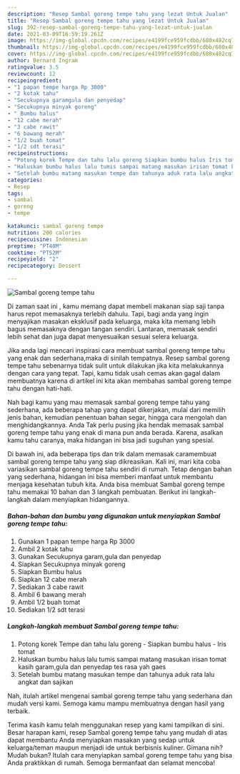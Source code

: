 ```yaml
---
description: "Resep Sambal goreng tempe tahu yang lezat Untuk Jualan"
title: "Resep Sambal goreng tempe tahu yang lezat Untuk Jualan"
slug: 392-resep-sambal-goreng-tempe-tahu-yang-lezat-untuk-jualan
date: 2021-03-09T16:59:19.261Z
image: https://img-global.cpcdn.com/recipes/e4199fce959fcdbb/680x482cq70/sambal-goreng-tempe-tahu-foto-resep-utama.jpg
thumbnail: https://img-global.cpcdn.com/recipes/e4199fce959fcdbb/680x482cq70/sambal-goreng-tempe-tahu-foto-resep-utama.jpg
cover: https://img-global.cpcdn.com/recipes/e4199fce959fcdbb/680x482cq70/sambal-goreng-tempe-tahu-foto-resep-utama.jpg
author: Bernard Ingram
ratingvalue: 3.5
reviewcount: 12
recipeingredient:
- "1 papan tempe harga Rp 3000"
- "2 kotak tahu"
- "Secukupnya garamgula dan penyedap"
- "Secukupnya minyak goreng"
- " Bumbu halus"
- "12 cabe merah"
- "3 cabe rawit"
- "6 bawang merah"
- "1/2 buah tomat"
- "1/2 sdt terasi"
recipeinstructions:
- "Potong korek Tempe dan tahu lalu goreng Siapkan bumbu halus Iris tomat"
- "Haluskan bumbu halus lalu tumis sampai matang masukan irisan tomat kasih garam,gula dan penyedap tes rasa yah gaes"
- "Setelah bumbu matang masukan tempe dan tahunya aduk rata lalu angkat dan sajikan"
categories:
- Resep
tags:
- sambal
- goreng
- tempe

katakunci: sambal goreng tempe 
nutrition: 200 calories
recipecuisine: Indonesian
preptime: "PT40M"
cooktime: "PT52M"
recipeyield: "2"
recipecategory: Dessert

---
```



![Sambal goreng tempe tahu](https://img-global.cpcdn.com/recipes/e4199fce959fcdbb/680x482cq70/sambal-goreng-tempe-tahu-foto-resep-utama.jpg)

Di zaman  saat ini , kamu memang dapat membeli makanan siap saji tanpa harus repot memasaknya terlebih dahulu. Tapi, bagi anda yang ingin menyajikan masakan eksklusif pada keluarga, maka kita memang lebih bagus memasaknya dengan tangan sendiri. Lantaran, memasak sendiri lebih sehat dan juga dapat menyesuaikan sesuai selera keluarga.

Jika anda lagi mencari inspirasi cara membuat sambal goreng tempe tahu yang enak dan sederhana,maka di sinilah tempatnya. Resep sambal goreng tempe tahu  sebenarnya tidak sulit untuk dilakukan jika kita melakukannya dengan cara yang tepat. Tapi, kamu tidak usah cemas akan gagal dalam membuatnya 
karena di artikel ini kita akan membahas sambal goreng tempe tahu dengan hati-hati.  



Nah bagi kamu yang mau memasak sambal goreng tempe tahu yang sederhana, ada beberapa tahap yang dapat dikerjakan, mulai dari memilih jenis bahan, kemudian penentuan bahan segar, hingga cara mengolah dan menghidangkannya. Anda Tak perlu pusing jika hendak memasak sambal goreng tempe tahu yang enak di mana pun anda berada. Karena, asalkan kamu  tahu caranya, maka hidangan ini bisa jadi suguhan yang spesial.

Di bawah ini, ada beberapa tips dan trik dalam memasak caramembuat sambal goreng tempe tahu yang siap dikreasikan. Kali ini, mari kita coba variasikan sambal goreng tempe tahu sendiri di rumah. Tetap dengan bahan yang sederhana, hidangan ini bisa memberi manfaat untuk membantu menjaga kesehatan tubuh kita. Anda bisa membuat Sambal goreng tempe tahu memakai 10 bahan dan 3 langkah pembuatan. Berikut ini langkah-langkah dalam menyiapkan hidangannya.

<!--inarticleads1-->

##### Bahan-bahan dan bumbu yang digunakan untuk menyiapkan Sambal goreng tempe tahu:

1. Gunakan 1 papan tempe harga Rp 3000
1. Ambil 2 kotak tahu
1. Gunakan Secukupnya garam,gula dan penyedap
1. Siapkan Secukupnya minyak goreng
1. Siapkan  Bumbu halus
1. Siapkan 12 cabe merah
1. Sediakan 3 cabe rawit
1. Ambil 6 bawang merah
1. Ambil 1/2 buah tomat
1. Sediakan 1/2 sdt terasi




<!--inarticleads2-->

##### Langkah-langkah membuat Sambal goreng tempe tahu:

1. Potong korek Tempe dan tahu lalu goreng - Siapkan bumbu halus - Iris tomat
1. Haluskan bumbu halus lalu tumis sampai matang masukan irisan tomat kasih garam,gula dan penyedap tes rasa yah gaes
1. Setelah bumbu matang masukan tempe dan tahunya aduk rata lalu angkat dan sajikan




Nah, itulah artikel mengenai  sambal goreng tempe tahu  yang sederhana dan mudah versi kami. Semoga kamu mampu membuatnya dengan hasil yang terbaik. 

Terima kasih kamu telah menggunakan resep yang kami tampilkan di sini. Besar harapan kami, resep  Sambal goreng tempe tahu yang mudah di atas dapat membantu Anda menyiapkan masakan yang sedap untuk keluarga/teman maupun menjadi ide untuk berbisnis kuliner. Gimana nih? Mudah bukan? Itulah cara menyiapkan sambal goreng tempe tahu yang bisa Anda praktikkan di rumah. Semoga bermanfaat dan selamat mencoba!

